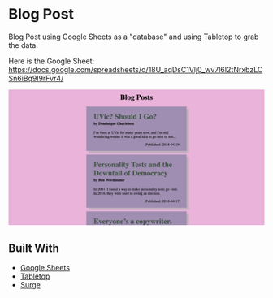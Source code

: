 # Blog Post

Blog Post using Google Sheets as a "database" and using Tabletop to grab the data.

Here is the Google Sheet: https://docs.google.com/spreadsheets/d/18U_aqDsC1Vlj0_wv7l6I2tNrxbzLCSn6iBq9l9rFvr4/

![Promo of Website][promo]

[promo]: ./images/promo.png "Promo of Website"

## Built With 

* [Google Sheets](https://www.google.com/sheets/about/)
* [Tabletop](https://github.com/jsoma/tabletop)
* [Surge](https://surge.sh/)
